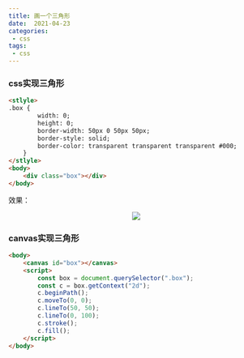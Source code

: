 ```yaml
---
title: 画一个三角形
date:  2021-04-23
categories:
 - css
tags:
 - css
---
```


### **css实现三角形**

```html
<stlyle>
.box {
        width: 0;
        height: 0;
        border-width: 50px 0 50px 50px;
        border-style: solid;
        border-color: transparent transparent transparent #000;
    }
</stlyle>
<body>
    <div class="box"></div>
</body>
```

效果：

<div style="display:flex;justify-content:center">
    <img src="http://chuantu.xyz/t6/742/1645355196x2728291260.png" />
</div>



### **canvas实现三角形**

```html
<body>
    <canvas id="box"></canvas>
    <script>
        const box = document.querySelector(".box");
        const c = box.getContext("2d");
        c.beginPath();
        c.moveTo(0, 0);
        c.lineTo(50, 50);
        c.lineTo(0, 100);
        c.stroke();
        c.fill();
    </script>
</body>
```

